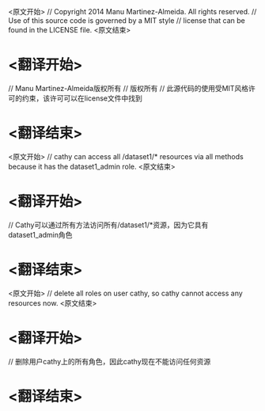 
<原文开始>
// Copyright 2014 Manu Martinez-Almeida.  All rights reserved.
// Use of this source code is governed by a MIT style
// license that can be found in the LICENSE file.
<原文结束>

# <翻译开始>
// Manu Martinez-Almeida版权所有
// 版权所有
// 此源代码的使用受MIT风格许可的约束，该许可可以在license文件中找到
# <翻译结束>


<原文开始>
	// cathy can access all /dataset1/* resources via all methods because it has the dataset1_admin role.
<原文结束>

# <翻译开始>
// Cathy可以通过所有方法访问所有/dataset1/*资源，因为它具有dataset1_admin角色
# <翻译结束>


<原文开始>
	// delete all roles on user cathy, so cathy cannot access any resources now.
<原文结束>

# <翻译开始>
// 删除用户cathy上的所有角色，因此cathy现在不能访问任何资源
# <翻译结束>

